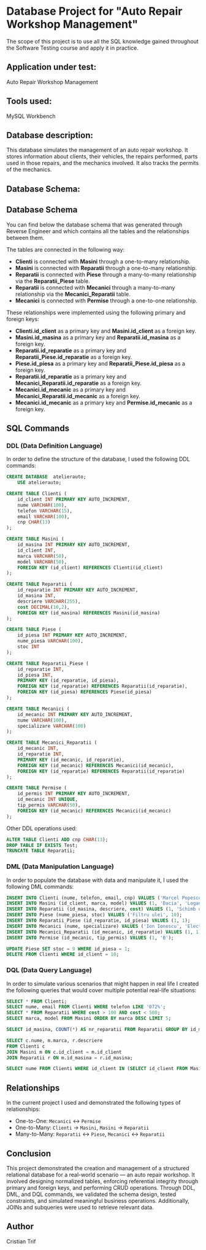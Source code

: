 # Database Project for "Auto Repair Workshop Management"

The scope of this project is to use all the SQL knowledge gained throughout the Software Testing course and apply it in practice.

## Application under test:
Auto Repair Workshop Management

## Tools used:
MySQL Workbench

## Database description:
This database simulates the management of an auto repair workshop. It stores information about clients, their vehicles, the repairs performed, parts used in those repairs, and the mechanics involved. It also tracks the permits of the mechanics.

## Database Schema:

## Database Schema

You can find below the database schema that was generated through Reverse Engineer and which contains all the tables and the relationships between them.

The tables are connected in the following way:
- **Clienti** is connected with **Masini** through a one-to-many relationship.
- **Masini** is connected with **Reparatii** through a one-to-many relationship.
- **Reparatii** is connected with **Piese** through a many-to-many relationship via the **Reparatii_Piese** table.
- **Reparatii** is connected with **Mecanici** through a many-to-many relationship via the **Mecanici_Reparatii** table.
- **Mecanici** is connected with **Permise** through a one-to-one relationship.

These relationships were implemented using the following primary and foreign keys:
- **Clienti.id_client** as a primary key and **Masini.id_client** as a foreign key.
- **Masini.id_masina** as a primary key and **Reparatii.id_masina** as a foreign key.
- **Reparatii.id_reparatie** as a primary key and **Reparatii_Piese.id_reparatie** as a foreign key.
- **Piese.id_piesa** as a primary key and **Reparatii_Piese.id_piesa** as a foreign key.
- **Reparatii.id_reparatie** as a primary key and **Mecanici_Reparatii.id_reparatie** as a foreign key.
- **Mecanici.id_mecanic** as a primary key and **Mecanici_Reparatii.id_mecanic** as a foreign key.
- **Mecanici.id_mecanic** as a primary key and **Permise.id_mecanic** as a foreign key.

## SQL Commands

### DDL (Data Definition Language)

In order to define the structure of the database, I used the following DDL commands:

```sql
CREATE DATABASE  atelierauto;
    USE atelierauto;

CREATE TABLE Clienti (
    id_client INT PRIMARY KEY AUTO_INCREMENT,
    nume VARCHAR(100),
    telefon VARCHAR(15),
    email VARCHAR(100),
    cnp CHAR(13)
);

CREATE TABLE Masini (
    id_masina INT PRIMARY KEY AUTO_INCREMENT,
    id_client INT,
    marca VARCHAR(50),
    model VARCHAR(50),
    FOREIGN KEY (id_client) REFERENCES Clienti(id_client)
);

CREATE TABLE Reparatii (
    id_reparatie INT PRIMARY KEY AUTO_INCREMENT,
    id_masina INT,
    descriere VARCHAR(255),
    cost DECIMAL(10,2),
    FOREIGN KEY (id_masina) REFERENCES Masini(id_masina)
);

CREATE TABLE Piese (
    id_piesa INT PRIMARY KEY AUTO_INCREMENT,
    nume_piesa VARCHAR(100),
    stoc INT
);

CREATE TABLE Reparatii_Piese (
    id_reparatie INT,
    id_piesa INT,
    PRIMARY KEY (id_reparatie, id_piesa),
    FOREIGN KEY (id_reparatie) REFERENCES Reparatii(id_reparatie),
    FOREIGN KEY (id_piesa) REFERENCES Piese(id_piesa)
);

CREATE TABLE Mecanici (
    id_mecanic INT PRIMARY KEY AUTO_INCREMENT,
    nume VARCHAR(100),
    specializare VARCHAR(100)
);

CREATE TABLE Mecanici_Reparatii (
    id_mecanic INT,
    id_reparatie INT,
    PRIMARY KEY (id_mecanic, id_reparatie),
    FOREIGN KEY (id_mecanic) REFERENCES Mecanici(id_mecanic),
    FOREIGN KEY (id_reparatie) REFERENCES Reparatii(id_reparatie)
);

CREATE TABLE Permise (
    id_permis INT PRIMARY KEY AUTO_INCREMENT,
    id_mecanic INT UNIQUE,
    tip_permis VARCHAR(50),
    FOREIGN KEY (id_mecanic) REFERENCES Mecanici(id_mecanic)
);
```

Other DDL operations used:

```sql
ALTER TABLE Clienti ADD cnp CHAR(13);
DROP TABLE IF EXISTS Test;
TRUNCATE TABLE Reparatii;
```

### DML (Data Manipulation Language)

In order to populate the database with data and manipulate it, I used the following DML commands:

```sql
INSERT INTO Clienti (nume, telefon, email, cnp) VALUES ('Marcel Popescu', '0722000000', 'marcel@email.com', '1980101223344');
INSERT INTO Masini (id_client, marca, model) VALUES (1, 'Dacia', 'Logan');
INSERT INTO Reparatii (id_masina, descriere, cost) VALUES (1, 'Schimb ulei', 200.00);
INSERT INTO Piese (nume_piesa, stoc) VALUES ('Filtru ulei', 10);
INSERT INTO Reparatii_Piese (id_reparatie, id_piesa) VALUES (1, 1);
INSERT INTO Mecanici (nume, specializare) VALUES ('Ion Ionescu', 'Electrician');
INSERT INTO Mecanici_Reparatii (id_mecanic, id_reparatie) VALUES (1, 1);
INSERT INTO Permise (id_mecanic, tip_permis) VALUES (1, 'B');

UPDATE Piese SET stoc = 9 WHERE id_piesa = 1;
DELETE FROM Clienti WHERE id_client = 10;
```

### DQL (Data Query Language)

In order to simulate various scenarios that might happen in real life I created the following queries that would cover multiple potential real-life situations:

```sql
SELECT * FROM Clienti;
SELECT nume, email FROM Clienti WHERE telefon LIKE '072%';
SELECT * FROM Reparatii WHERE cost > 100 AND cost < 500;
SELECT marca, model FROM Masini ORDER BY marca DESC LIMIT 5;

SELECT id_masina, COUNT(*) AS nr_reparatii FROM Reparatii GROUP BY id_masina HAVING COUNT(*) > 2;

SELECT c.nume, m.marca, r.descriere
FROM Clienti c
JOIN Masini m ON c.id_client = m.id_client
JOIN Reparatii r ON m.id_masina = r.id_masina;

SELECT nume FROM Clienti WHERE id_client IN (SELECT id_client FROM Masini WHERE marca = 'Dacia');
```

## Relationships

In the current project I used and demonstrated the following types of relationships:

- One-to-One: `Mecanici` ↔ `Permise`
- One-to-Many: `Clienti` → `Masini`, `Masini` → `Reparatii`
- Many-to-Many: `Reparatii` ↔ `Piese`, `Mecanici` ↔ `Reparatii`

## Conclusion

This project demonstrated the creation and management of a structured relational database for a real-world scenario — an auto repair workshop. It involved designing normalized tables, enforcing referential integrity through primary and foreign keys, and performing CRUD operations. Through DDL, DML, and DQL commands, we validated the schema design, tested constraints, and simulated meaningful business operations. Additionally, JOINs and subqueries were used to retrieve relevant data.

## Author

Cristian Trif
